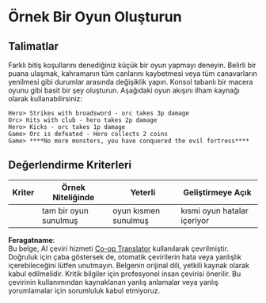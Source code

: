 <!--
CO_OP_TRANSLATOR_METADATA:
{
  "original_hash": "24201cf428c7edba1ccec2a78a0dd8f8",
  "translation_date": "2025-08-25T22:38:45+00:00",
  "source_file": "6-space-game/6-end-condition/assignment.md",
  "language_code": "tr"
}
-->
# Örnek Bir Oyun Oluşturun

## Talimatlar

Farklı bitiş koşullarını denediğiniz küçük bir oyun yapmayı deneyin. Belirli bir puana ulaşmak, kahramanın tüm canlarını kaybetmesi veya tüm canavarların yenilmesi gibi durumlar arasında değişiklik yapın. Konsol tabanlı bir macera oyunu gibi basit bir şey oluşturun. Aşağıdaki oyun akışını ilham kaynağı olarak kullanabilirsiniz:

```
Hero> Strikes with broadsword - orc takes 3p damage
Orc> Hits with club - hero takes 2p damage
Hero> Kicks - orc takes 1p damage
Game> Orc is defeated - Hero collects 2 coins
Game> ****No more monsters, you have conquered the evil fortress****
```

## Değerlendirme Kriterleri

| Kriter   | Örnek Niteliğinde      | Yeterli                    | Geliştirmeye Açık          |
| -------- | ---------------------- | --------------------------- | -------------------------- |
|          | tam bir oyun sunulmuş  | oyun kısmen sunulmuş        | kısmi oyun hatalar içeriyor |

**Feragatname**:  
Bu belge, AI çeviri hizmeti [Co-op Translator](https://github.com/Azure/co-op-translator) kullanılarak çevrilmiştir. Doğruluk için çaba göstersek de, otomatik çevirilerin hata veya yanlışlık içerebileceğini lütfen unutmayın. Belgenin orijinal dili, yetkili kaynak olarak kabul edilmelidir. Kritik bilgiler için profesyonel insan çevirisi önerilir. Bu çevirinin kullanımından kaynaklanan yanlış anlamalar veya yanlış yorumlamalar için sorumluluk kabul etmiyoruz.